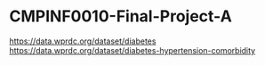 # CMPINF0010-Final-Project-A
https://data.wprdc.org/dataset/diabetes
https://data.wprdc.org/dataset/diabetes-hypertension-comorbidity
